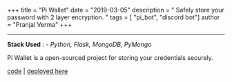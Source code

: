 +++
title = "Pi Wallet"
date = "2019-03-05"
description = " Safely store your password with 2 layer encryption. "
tags = [ "pi_bot", "discord bot"]
author = "Pranjal Verma"
+++

---------------------------------

**Stack Used** : - *Python, Flask, MongoDB, PyMongo*

 Pi Wallet is a open-sourced project for storing your credentials securely.

 [code](https://github.com/pvcodes/pi_wallet) | [deployed here](https://piwallet.herokuapp.com/) 
